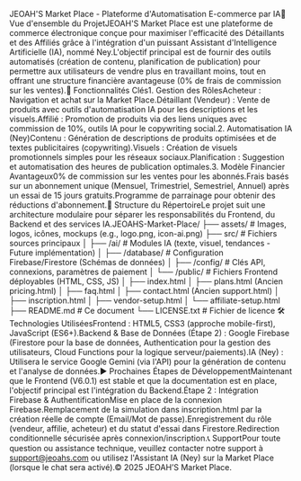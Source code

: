 JEOAH'S Market Place - Plateforme d'Automatisation E-commerce par IA🚀 Vue d'ensemble du ProjetJEOAH'S Market Place est une plateforme de commerce électronique conçue pour maximiser l'efficacité des Détaillants et des Affiliés grâce à l'intégration d'un puissant Assistant d'Intelligence Artificielle (IA), nommé Ney.L'objectif principal est de fournir des outils automatisés (création de contenu, planification de publication) pour permettre aux utilisateurs de vendre plus en travaillant moins, tout en offrant une structure financière avantageuse (0% de frais de commission sur les ventes).🎯 Fonctionnalités Clés1. Gestion des RôlesAcheteur : Navigation et achat sur la Market Place.Détaillant (Vendeur) : Vente de produits avec outils d'automatisation IA pour les descriptions et les visuels.Affilié : Promotion de produits via des liens uniques avec commission de 10%, outils IA pour le copywriting social.2. Automatisation IA (Ney)Contenu : Génération de descriptions de produits optimisées et de textes publicitaires (copywriting).Visuels : Création de visuels promotionnels simples pour les réseaux sociaux.Planification : Suggestion et automatisation des heures de publication optimales.3. Modèle Financier Avantageux0% de commission sur les ventes pour les abonnés.Frais basés sur un abonnement unique (Mensuel, Trimestriel, Semestriel, Annuel) après un essai de 15 jours gratuits.Programme de parrainage pour obtenir des réductions d'abonnement.📁 Structure du RépertoireLe projet suit une architecture modulaire pour séparer les responsabilités du Frontend, du Backend et des services IA.JEOAHS-Market-Place/ 
├── assets/         # Images, logos, icônes, mockups (e.g., logo.png, icon-ai.png)
├── src/            # Fichiers sources principaux
│   ├── /ai/        # Modules IA (texte, visuel, tendances - Future implémentation)
│   ├── /database/  # Configuration Firebase/Firestore (Schémas de données)
│   ├── /config/    # Clés API, connexions, paramètres de paiement
│   └── /public/    # Fichiers Frontend déployables (HTML, CSS, JS)
│       ├── index.html
│       ├── plans.html (Ancien pricing.html)
│       ├── faq.html
│       ├── contact.html (Ancien support.html)
│       ├── inscription.html
│       ├── vendor-setup.html
│       └── affiliate-setup.html
├── README.md       # Ce document
└── LICENSE.txt     # Fichier de licence
🛠️ Technologies UtiliséesFrontend : HTML5, CSS3 (approche mobile-first), JavaScript (ES6+).Backend & Base de Données (Étape 2) : Google Firebase (Firestore pour la base de données, Authentication pour la gestion des utilisateurs, Cloud Functions pour la logique serveur/paiements).IA (Ney) : Utilisera le service Google Gemini (via l'API) pour la génération de contenu et l'analyse de données.▶️ Prochaines Étapes de DéveloppementMaintenant que le Frontend (V6.0.1) est stable et que la documentation est en place, l'objectif principal est l'intégration du Backend.Étape 2 : Intégration Firebase & AuthentificationMise en place de la connexion Firebase.Remplacement de la simulation dans inscription.html par la création réelle de compte (Email/Mot de passe).Enregistrement du rôle (vendeur, affilie, acheteur) et du statut d'essai dans Firestore.Redirection conditionnelle sécurisée après connexion/inscription.📞 SupportPour toute question ou assistance technique, veuillez contacter notre support à support@jeoahs.com ou utilisez l'Assistant IA (Ney) sur la Market Place (lorsque le chat sera activé).© 2025 JEOAH’S Market Place.
